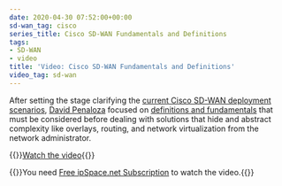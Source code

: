 ```yaml
---
date: 2020-04-30 07:52:00+00:00
sd-wan_tag: cisco
series_title: Cisco SD-WAN Fundamentals and Definitions
tags:
- SD-WAN
- video
title: 'Video: Cisco SD-WAN Fundamentals and Definitions'
video_tag: sd-wan
---
```

After setting the stage clarifying the [current Cisco SD-WAN deployment scenarios](https://my.ipspace.net/bin/get/CiscoSDWAN/1%20-%20Going%20Beneath%20the%20Surface.mp4?doccode=CiscoSDWAN), [David Penaloza](https://www.ipspace.net/Author:David_Pe%C3%B1aloza_Seijas) focused on [definitions and fundamentals](https://my.ipspace.net/bin/get/CiscoSDWAN/2%20-%20Fundamentals%20and%20Definitions.mp4?doccode=CiscoSDWAN) that must be considered before dealing with solutions that hide and abstract complexity like overlays, routing, and network virtualization from the network administrator.

{{<jump>}}[Watch the video](https://my.ipspace.net/bin/get/CiscoSDWAN/2%20-%20Fundamentals%20and%20Definitions.mp4?doccode=CiscoSDWAN){{</jump>}}

{{<note free>}}You need [Free ipSpace.net Subscription](https://www.ipspace.net/Subscription/Free) to watch the video.{{</note>}}

